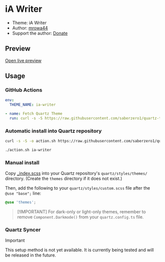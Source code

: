 # iA Writer

- Theme: iA Writer
- Author: <a href="http://github.com/mrowa44" target="_blank" rel="noopener noreferrer">mrowa44</a>
- Support the author: <a href="https://www.buymeacoffee.com/mrowa44" target="_blank" rel="noopener noreferrer">Donate</a>

## Preview

[Open live preview](https://quartz-themes.github.io/ia-writer/)

## Usage

### GitHub Actions

```yaml
env:
  THEME_NAME: ia-writer
```

```yaml
- name: Fetch Quartz Theme
  run: curl -s -S https://raw.githubusercontent.com/saberzero1/quartz-themes/master/action.sh | bash -s -- $THEME_NAME
```

### Automatic install into Quartz repository

```bash
curl -s -S -o action.sh https://raw.githubusercontent.com/saberzero1/quartz-themes/master/action.sh

./action.sh ia-writer
```

### Manual install

Copy [\_index.scss](./_index.scss) into your Quartz repository's `quartz/styles/themes/` directory. (Create the `themes` directory if it does not exist.)

Then, add the following to your `quartz/styles/custom.scss` file after the `@use "base";` line:

```scss
@use 'themes';
```

> [!IMPORTANT] For dark-only or light-only themes, remember to remove `Component.Darkmode()` from your `quartz.config.ts` file.

### Quartz Syncer

> [!IMPORTANT]
> This setup method is not yet available. It is currently being tested and will be released in the future.
